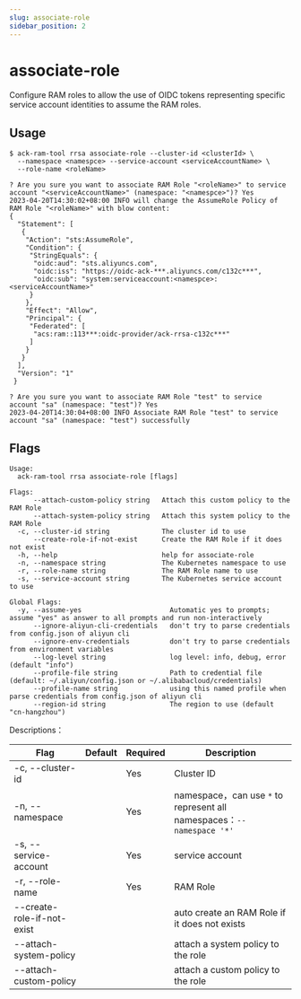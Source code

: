 ```yaml
---
slug: associate-role
sidebar_position: 2
---
```


# associate-role

Configure RAM roles to allow the use of OIDC tokens representing specific service account identities to assume the RAM roles.


## Usage

```shell
$ ack-ram-tool rrsa associate-role --cluster-id <clusterId> \
  --namespace <namespce> --service-account <serviceAccountName> \
  --role-name <roleName>

? Are you sure you want to associate RAM Role "<roleName>" to service account "<serviceAccountName>" (namespace: "<namespce>")? Yes
2023-04-20T14:30:02+08:00 INFO will change the AssumeRole Policy of RAM Role "<roleName>" with blow content:
{
  "Statement": [
   {
    "Action": "sts:AssumeRole",
    "Condition": {
     "StringEquals": {
      "oidc:aud": "sts.aliyuncs.com",
      "oidc:iss": "https://oidc-ack-***.aliyuncs.com/c132c***",
      "oidc:sub": "system:serviceaccount:<namespce>:<serviceAccountName>"
     }
    },
    "Effect": "Allow",
    "Principal": {
     "Federated": [
      "acs:ram::113***:oidc-provider/ack-rrsa-c132c***"
     ]
    }
   }
  ],
  "Version": "1"
 }

? Are you sure you want to associate RAM Role "test" to service account "sa" (namespace: "test")? Yes
2023-04-20T14:30:04+08:00 INFO Associate RAM Role "test" to service account "sa" (namespace: "test") successfully
```

## Flags

```
Usage:
  ack-ram-tool rrsa associate-role [flags]

Flags:
      --attach-custom-policy string   Attach this custom policy to the RAM Role
      --attach-system-policy string   Attach this system policy to the RAM Role
  -c, --cluster-id string             The cluster id to use
      --create-role-if-not-exist      Create the RAM Role if it does not exist
  -h, --help                          help for associate-role
  -n, --namespace string              The Kubernetes namespace to use
  -r, --role-name string              The RAM Role name to use
  -s, --service-account string        The Kubernetes service account to use

Global Flags:
  -y, --assume-yes                      Automatic yes to prompts; assume "yes" as answer to all prompts and run non-interactively
      --ignore-aliyun-cli-credentials   don't try to parse credentials from config.json of aliyun cli
      --ignore-env-credentials          don't try to parse credentials from environment variables
      --log-level string                log level: info, debug, error (default "info")
      --profile-file string             Path to credential file (default: ~/.aliyun/config.json or ~/.alibabacloud/credentials)
      --profile-name string             using this named profile when parse credentials from config.json of aliyun cli
      --region-id string                The region to use (default "cn-hangzhou")
```

Descriptions：

| Flag                       | Default | Required | Description                                                         |
|----------------------------|---------|----------|---------------------------------------------------------------------|
| -c, --cluster-id           |         | Yes      | Cluster ID                                                          |
| -n, --namespace            |         | Yes      | namespace，can use `*` to represent all namespaces：`--namespace '*'` |
| -s, --service-account      |         | Yes      | service account                                                     |
| -r, --role-name            |         | Yes      | RAM Role                                                            |
| --create-role-if-not-exist |         |          | auto create an RAM Role if it does not exists                       |
| --attach-system-policy     |         |          | attach a system policy to the role                                  |  
| --attach-custom-policy     |         |          | attach a custom policy to the role                                  |   
